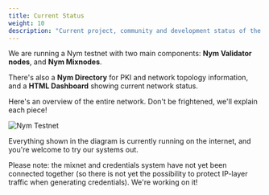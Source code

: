 ```yaml
---
title: Current Status
weight: 10
description: "Current project, community and development status of the Nym network."
---
```


We are running a Nym testnet with two main components: **Nym Validator nodes**, and **Nym Mixnodes**.

There's also a **Nym Directory** for PKI and network topology information, and a **HTML Dashboard** showing current network status.

Here's an overview of the entire network. Don't be frightened, we'll explain each piece!

<!-- TODO: redo/rethink this diagram. It's still mostly correct (gateway is renamed and in front/back of the mixnet is the major change). But is it an effective diagram? It's hard stuff to explain, but this may not be doing quite the amazing job I'd like. -->

![Nym Testnet](/docs/images/nym-testnet.png)

Everything shown in the diagram is currently running on the internet, and you're welcome to try our systems out.

Please note: the mixnet and credentials system have not yet been connected together (so there is not yet the possibility to protect IP-layer traffic when generating credentials). We're working on it!
